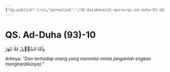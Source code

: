 ```yaml
---
{"dg-publish":true,"permalink":"/30-database/al-quran/qs-ad-duha-93-10/"}
---
```



# QS. Ad-Duha (93)-10
وَاَمَّا السَّاۤىِٕلَ فَلَا تَنْهَرْ

Artinya: *"Dan terhadap orang yang meminta-minta janganlah engkau menghardik(nya)."*
